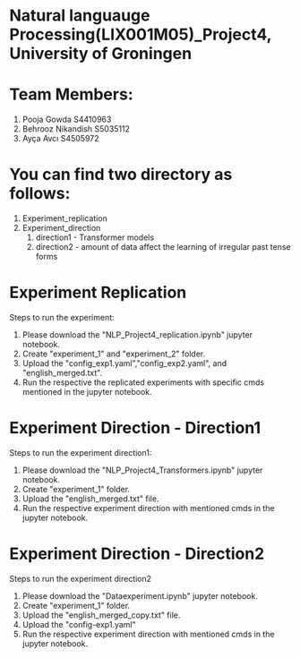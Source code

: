 # Natural languauge Processing(LIX001M05)_Project4, University of Groningen

# Team Members:
 1) Pooja Gowda S4410963
 2) Behrooz Nikandish S5035112
 3) Ayça Avcı S4505972


# You can find two directory as follows:
1) Experiment_replication
2) Experiment_direction
    1) direction1 - Transformer models
    2) direction2 - amount of data affect the learning of irregular past tense forms
    
# Experiment Replication
Steps to run the experiment:
1) Please download the "NLP_Project4_replication.ipynb" jupyter notebook.
2) Create "experiment_1" and "experiment_2" folder.
3) Upload the "config_exp1.yaml","config_exp2.yaml", and "english_merged.txt".
4) Run the respective the replicated experiments with specific cmds mentioned in the jupyter notebook.

# Experiment Direction - Direction1
Steps to run the experiment direction1:
1) Please download the "NLP_Project4_Transformers.ipynb" jupyter notebook.
2) Create "experiment_1" folder.
3) Upload the "english_merged.txt" file.
4) Run the respective experiment direction with mentioned cmds in the jupyter notebook.
# Experiment Direction - Direction2
Steps to run the experiment direction2
1) Please download the "Dataexperiment.ipynb" jupyter notebook.
2) Create "experiment_1" folder.
3) Upload the "english_merged_copy.txt" file.
4) Upload the "config-exp1.yaml" 
5) Run the respective experiment direction with mentioned cmds in the jupyter notebook.
        



